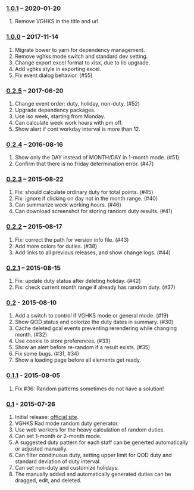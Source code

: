 ### [1.0.1](/random-duty/ver/1.0.1/) – 2020-01-20

1. Remove VGHKS in the title and url.

### [1.0.0](/random-duty/ver/1.0.0/) – 2017-11-14

1. Migrate bower to yarn for dependency management.
2. Remove vghks mode switch and standard dev setting.
3. Change export excel format to xlsx, due to lib upgrade.
4. Add vghks style in exporting excel.
5. Fix event dialog behavior. (#55)

### [0.2.5](/random-duty/ver/0.2.5/) – 2017-06-20

1. Change event order: duty, holiday, non-duty. (#52)
2. Upgrade dependency packages.
3. Use iso week, starting from Monday.
4. Can calculate week work hours with pm off.
5. Show alert if cont workday interval is more than 12.

### [0.2.4](/random-duty/ver/0.2.4/) – 2016-08-16

1. Show only the DAY instead of MONTH/DAY in 1-month mode. (#51)
2. Confirm that there is no friday determination error. (#47)

### [0.2.3](/random-duty/ver/0.2.3/) – 2015-08-22

1. Fix: should calculate ordinary duty for total points. (#45)
2. Fix: ignore if clicking on day not in the month range. (#40)
3. Can summarize week working hours. (#46)
4. Can download screenshot for storing random duty results. (#41)

### [0.2.2](/random-duty/ver/0.2.2/) – 2015-08-17

1. Fix: correct the path for version info file. (#43)
2. Add more colors for duties. (#38)
3. Add links to all previous releases, and show change logs. (#44)

### [0.2.1](/random-duty/ver/0.2.1/) – 2015-08-15

1. Fix: update duty status after deleting holiday. (#42)
2. Fix: check current month range if already has random duty. (#37)

### [0.2](/random-duty/ver/0.2.0/) - 2015-08-10

1. Add a switch to control if VGHKS mode or general mode. (#19)
2. Show QOD status and colorize the duty dates in summary. (#30)
3. Cache deleted gcal events preventing rerendering while changing month. (#32)
4. Use cookie to store preferences. (#33)
5. Show an alert before re-random if a result exists. (#35)
6. Fix some bugs. (#31, #34)
7. Show a loading page before all elements get ready.

### [0.1.1](/random-duty/ver/0.1.1/) - 2015-08-05

1. Fix #36: Random patterns sometimes do not have a solution!

### [0.1](/random-duty/ver/0.1.0/) - 2015-07-26

1. Initial release: [official site](http://radtools.tsai.it/random-duty/).
2. VGHKS Rad mode random duty generator.
3. Use web workers for the heavy calculation of random duties.
4. Can set 1-month or 2-month mode.
5. A suggested duty pattern for each staff can be generted automatically or adjusted manually.
6. Can filter condinuous duty, setting upper limit for QOD duty and standard deviation of duty interval.
7. Can set non-duty and customize holidays.
8. The manually added and automatically generated duties can be dragged, edit, and deleted.
